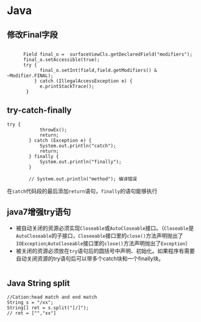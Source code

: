 # Java

## 修改Final字段
```

      Field final_o =  surfaceViewCls.getDeclaredField("modifiers");
      final_o.setAccessible(true);
      try {
            final_o.setInt(field,field.getModifiers() & ~Modifier.FINAL);
          } catch (IllegalAccessException e) {
            e.printStackTrace();
       }
```

## try-catch-finally
```
try {
            throwEx();
            return;
        } catch (Exception e) {
            System.out.println("catch");
            return;
        } finally {
            System.out.println("finally");
        }
        
        // System.out.println("method"); 编译错误
```
在`catch`代码段的最后添加`return`语句，`finally`的语句能够执行

## java7增强try语句
* 被自动关闭的资源必须实现`Closeable`或`AutoCloseable`接口。（`Closeable`是`AutoCloseable`的子接口，`Closeeable`接口里的`close()`方法声明抛出了`IOException`;`AutoCloseable`接口里的`close()`方法声明抛出了`Exception`）
* 被关闭的资源必须放在`try`语句后的圆括号中声明、初始化。如果程序有需要自动关闭资源的try语句后可以带多个catch块和一个finally块。
```

```

## Java String split
```
//Cation:head match and end match
String s = "/xx";
String[] ret = s.split("[/]");
// ret = ["","xx"]
```
